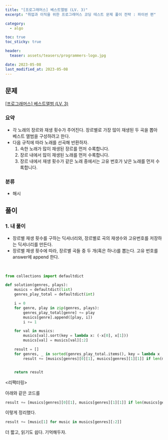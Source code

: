 ```yaml
---
title: "[프로그래머스] 베스트앨범 (LV. 3)"
excerpt: "취업과 이직을 위한 프로그래머스 코딩 테스트 문제 풀이 전략 : 파이썬 편"

category:
  - algo

toc: true
toc_sticky: true

header:
  teaser: assets/teasers/programmers-logo.jpg

date: 2023-05-08
last_modified_at: 2023-05-08
---
```


## 문제

[[프로그래머스] 베스트앨범 (LV. 3)](https://school.programmers.co.kr/learn/courses/30/lessons/42579)

### 요약

- 각 노래의 장르와 재생 횟수가 주어진다. 장르별로 가장 많이 재생된 두 곡을 뽑아 베스트 앨범을 구성하려고 한다.
- 다음 규칙에 따라 노래를 선곡해 반환하자.
  1. 속한 노래가 많이 재생된 장르를 먼저 수록합니다.
  2. 장르 내에서 많이 재생된 노래를 먼저 수록합니다.
  3. 장르 내에서 재생 횟수가 같은 노래 중에서는 고유 번호가 낮은 노래를 먼저 수록합니다.

### 분류

- 해시

## 풀이

### 1. 내 풀이

- 장르별 재생 횟수를 구하는 딕셔너리와, 장르별로 곡의 재생수와 고유번호를 저장하는 딕셔너리를 만든다.
- 장르별 재생 횟수에 따라, 장르별 곡들 중 두 개(혹은 하나)를 뽑는다. 고유 번호를 answer에 append 한다.

<br>

```python
from collections import defaultdict

def solution(genres, plays):
    musics = defaultdict(list)
    genres_play_total = defaultdict(int)

    i = 0
    for genre, play in zip(genres, plays):
        genres_play_total[genre] += play
        musics[genre].append([play, i])
        i += 1

    for val in musics:
        musics[val].sort(key = lambda x: (-x[0], x[1]))
        musics[val] = musics[val][:2]

    result = []
    for genres, _ in sorted(genres_play_total.items(), key = lambda x : -x[1]):
        result += [musics[genres][0][1], musics[genres][1][1]] if len(musics[genres]) >= 2 else [musics[genres][0][1]]


    return result
```

\<리팩터링\>

아래와 같은 코드를

```python
result += [musics[genres][0][1], musics[genres][1][1]] if len(musics[genres]) >= 2 else [musics[genres][0][1]]
```

이렇게 정리했다.

```python
result += [music[1] for music in musics[genres][:2]]
```

더 짧고, 읽기도 쉽다. 기억해두자.
